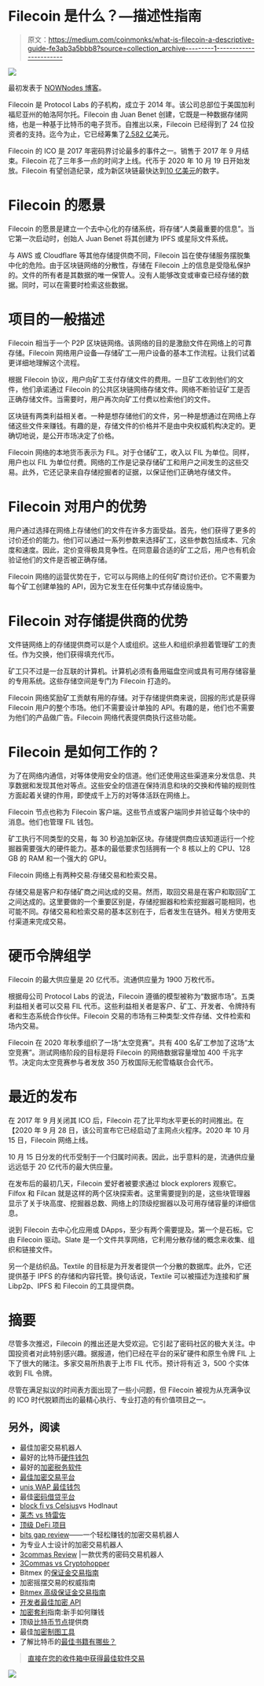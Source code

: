 # Filecoin 是什么？—描述性指南

> 原文：<https://medium.com/coinmonks/what-is-filecoin-a-descriptive-guide-fe3ab3a5bbb8?source=collection_archive---------1----------------------->

![](img/6fdd1da37dcf19afa289def40965a964.png)

最初发表于 [NOWNodes 博客](https://nownodes.io/blog/what-is-filecoin-a-descriptive-guide)。

Filecoin 是 Protocol Labs 的子机构，成立于 2014 年。该公司总部位于美国加利福尼亚州的帕洛阿尔托。Filecoin 由 Juan Benet 创建，它既是一种数据存储网络，也是一种基于比特币的电子货币。自推出以来，Filecoin 已经得到了 24 位投资者的支持。迄今为止，它已经筹集了[2.582 亿](https://www.crunchbase.com/organization/filecoin)美元。

Filecoin 的 ICO 是 2017 年密码界讨论最多的事件之一。销售于 2017 年 9 月结束。Filecoin 花了三年多一点的时间才上线。代币于 2020 年 10 月 19 日开始发放。Filecoin 有望创造纪录，成为新区块链最快达到[10 亿美元](https://www.coindesk.com/filecoin-mainnet-now-live)的数字。

# Filecoin 的愿景

Filecoin 的愿景是建立一个去中心化的存储系统，将存储“人类最重要的信息”。当它第一次启动时，创始人 Juan Benet 将其创建为 IPFS 或星际文件系统。

与 AWS 或 Cloudflare 等其他存储提供商不同，Filecoin 旨在使存储服务摆脱集中化的危险。由于区块链网络的分散性，存储在 Filecoin 上的信息是受隐私保护的。文件的所有者是其数据的唯一保管人。没有人能够改变或审查已经存储的数据。同时，可以在需要时检索这些数据。

# 项目的一般描述

Filecoin 相当于一个 P2P 区块链网络。该网络的目的是激励文件在网络上的可靠存储。Filecoin 网络用户设备—存储矿工—用户设备的基本工作流程。让我们试着更详细地理解这个流程。

根据 Filecoin 协议，用户向矿工支付存储文件的费用。一旦矿工收到他们的文件，他们承诺通过 Filecoin 的公共区块链网络存储文件。网络不断验证矿工是否正确存储文件。当需要时，用户再次向矿工付费以检索他们的文件。

区块链有两类利益相关者。一种是想存储他们的文件，另一种是想通过在网络上存储这些文件来赚钱。有趣的是，存储文件的价格并不是由中央权威机构决定的。更确切地说，是公开市场决定了价格。

Filecoin 网络的本地货币表示为 FIL。对于仓储矿工，收入以 FIL 为单位。同样，用户也以 FIL 为单位付费。网络的工作是记录存储矿工和用户之间发生的这些交易。此外，它还记录来自存储挖掘者的证据，以保证他们正确地存储文件。

# Filecoin 对用户的优势

用户通过选择在网络上存储他们的文件在许多方面受益。首先，他们获得了更多的讨价还价的能力。他们可以通过一系列参数来选择矿工，这些参数包括成本、冗余度和速度。因此，定价变得极具竞争性。在同意最合适的矿工之后，用户也有机会验证他们的文件是否被正确存储。

Filecoin 网络的运营优势在于，它可以与网络上的任何矿商讨价还价。它不需要为每个矿工创建单独的 API，因为它发生在任何集中式存储设施中。

# Filecoin 对存储提供商的优势

文件链网络上的存储提供商可以是个人或组织。这些人和组织承担着管理矿工的责任。作为交换，他们获得填充代币。

矿工只不过是一台互联的计算机。计算机必须有备用磁盘空间或具有可用存储容量的专用系统。这些存储空间是专门为 Filecoin 打造的。

Filecoin 网络奖励矿工贡献有用的存储。对于存储提供商来说，回报的形式是获得 Filecoin 用户的整个市场。他们不需要设计单独的 API。有趣的是，他们也不需要为他们的产品做广告。Filecoin 网络代表提供商执行这些功能。

# Filecoin 是如何工作的？

为了在网络内通信，对等体使用安全的信道。他们还使用这些渠道来分发信息、共享数据和发现其他对等点。这些安全的信道在保持消息和块的交换和传输的规则性方面起着关键的作用，即使成千上万的对等体活跃在网络上。

Filecoin 节点也称为 Filecoin 客户端。这些节点或客户端同步并验证每个块中的消息。他们也管理 FIL 钱包。

矿工执行不同类型的交易，每 30 秒追加新区块。存储提供商应该知道运行一个挖掘器需要强大的硬件能力。基本的最低要求包括拥有一个 8 核以上的 CPU、128 GB 的 RAM 和一个强大的 GPU。

Filecoin 网络上有两种交易:存储交易和检索交易。

存储交易是客户和存储矿商之间达成的交易。然而，取回交易是在客户和取回矿工之间达成的。这里要做的一个重要区别是，存储挖掘器和检索挖掘器可能相同，也可能不同。存储交易和检索交易的基本区别在于，后者发生在链外。相关方使用支付渠道来完成交易。

# 硬币令牌组学

Filecoin 的最大供应量是 20 亿代币。流通供应量为 1900 万枚代币。

根据母公司 Protocol Labs 的说法，Filecoin 遵循的模型被称为“数据市场”。五类利益相关者可以交易 FIL 代币。这些利益相关者是客户、矿工、开发者、令牌持有者和生态系统合作伙伴。Filecoin 交易的市场有三种类型:文件存储、文件检索和场内交易。

Filecoin 在 2020 年秋季组织了一场“太空竞赛”。共有 400 名矿工参加了这场“太空竞赛”。测试网络阶段的目标是将 Filecoin 的网络数据容量增加 400 千兆字节。决定向太空竞赛参与者发放 350 万枚国际无舵雪橇联合会代币。

# 最近的发布

在 2017 年 9 月关闭其 ICO 后，Filecoin 花了比平均水平更长的时间推出。在【2020 年 9 月 28 日，该公司宣布它已经启动了主网点火程序。2020 年 10 月 15 日，Filecoin 网络上线。

10 月 15 日分发的代币受制于一个归属时间表。因此，出乎意料的是，流通供应量远远低于 20 亿代币的最大供应量。

在发布后的最初几天，Filecoin 爱好者被要求通过 block explorers 观察它。Filfox 和 Filcan 就是这样的两个区块探索者。这里需要提到的是，这些块管理器显示了关于块高度、挖掘器总数、网络上的顶级挖掘器以及可用存储容量的详细信息。

说到 Filecoin 去中心化应用或 DApps，至少有两个需要提及。第一个是石板。它由 Filecoin 驱动。Slate 是一个文件共享网络，它利用分散存储的概念来收集、组织和链接文件。

另一个是纺织品。Textile 的目标是为开发者提供一个分散的数据库。此外，它还提供基于 IPFS 的存储和内容托管。换句话说，Textile 可以被描述为连接和扩展 Libp2p、IPFS 和 Filecoin 的工具提供商。

# 摘要

尽管多次推迟，Filecoin 的推出还是大受欢迎。它引起了密码社区的极大关注。中国投资者对此特别感兴趣。据报道，他们已经在平台的采矿硬件和原生令牌 FIL 上下了很大的赌注。多家交易所热衷于上市 FIL 代币。预计将有近 3，500 个实体收到 FIL 令牌。

尽管在满足拟议的时间表方面出现了一些小问题，但 Filecoin 被视为从充满争议的 ICO 时代脱颖而出的最精心执行、专业打造的有价值项目之一。

## 另外，阅读

*   最佳加密交易机器人
*   最好的比特币[硬件钱包](/coinmonks/the-best-cryptocurrency-hardware-wallets-of-2020-e28b1c124069?source=friends_link&sk=324dd9ff8556ab578d71e7ad7658ad7c)
*   最好的[加密税务软件](/coinmonks/best-crypto-tax-tool-for-my-money-72d4b430816b)
*   [最佳加密交易平台](/coinmonks/the-best-crypto-trading-platforms-in-2020-the-definitive-guide-updated-c72f8b874555)
*   [unis WAP 最佳钱包](/coinmonks/best-wallets-to-use-uniswap-e91a6385d9e8)
*   最佳[密码借贷平台](/coinmonks/top-5-crypto-lending-platforms-in-2020-that-you-need-to-know-a1b675cec3fa)
*   [block fi vs Celsius](/coinmonks/blockfi-vs-celsius-vs-hodlnaut-8a1cc8c26630)vs Hodlnaut
*   [莱杰 vs 特雷佐](/coinmonks/ledger-vs-trezor-best-hardware-wallet-to-secure-cryptocurrency-22c7a3fd391e)
*   [顶级 DeFi 项目](/coinmonks/defi-future-10-promising-projects-in-the-defi-world-ff2b697ab006)
*   [bits gap review](https://blog.coincodecap.com/bitsgap-review)——一个轻松赚钱的加密交易机器人
*   为专业人士设计的加密交易机器人
*   [3commas Review](https://blog.coincodecap.com/3commas-review-an-excellent-crypto-trading-bot) |一款优秀的密码交易机器人
*   [3Commas vs Cryptohopper](/coinmonks/cryptohopper-vs-3commas-vs-shrimpy-a2c16095b8fe)
*   Bitmex 的[保证金交易指南](/coinmonks/the-idiots-guide-to-margin-trading-on-bitmex-dbbd7742c6fc?source=friends_link&sk=7bfa99d2a181142510c8442c8ddb0786)
*   加密摇摆交易的权威指南
*   [Bitmex 高级保证金交易指南](/coinmonks/bitmex-advanced-margin-trading-guide-2270c195ce25?source=friends_link&sk=1d986cca731f5084b9a2db4a4bc4a7ad)
*   [开发者最佳加密 API](/coinmonks/best-crypto-apis-for-developers-5efe3a597a9f)
*   [加密套利](/coinmonks/crypto-arbitrage-guide-how-to-make-money-as-a-beginner-62bfe5c868f6)指南:新手如何赚钱
*   顶级[比特币节点](https://blog.coincodecap.com/bitcoin-node-solutions)提供商
*   最佳[加密制图工具](/coinmonks/what-are-the-best-charting-platforms-for-cryptocurrency-trading-85aade584d80)
*   了解比特币的[最佳书籍有哪些？](/coinmonks/what-are-the-best-books-to-learn-bitcoin-409aeb9aff4b)

> [直接在您的收件箱中获得最佳软件交易](https://coincodecap.com?utm_source=coinmonks)

[![](img/160ce73bd06d46c2250251e7d5969f9d.png)](https://coincodecap.com?utm_source=coinmonks)
